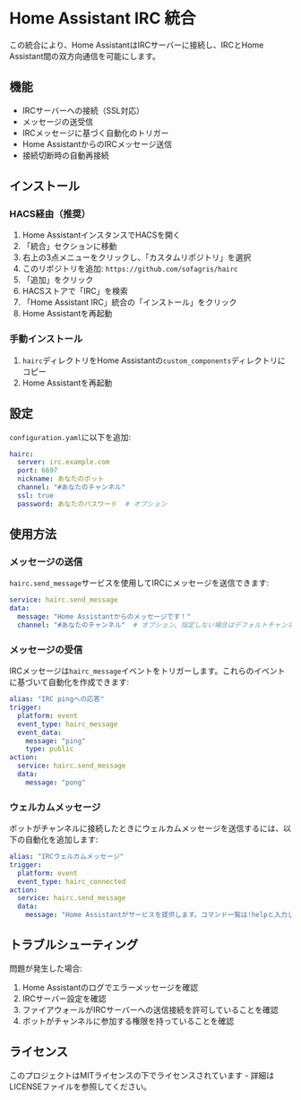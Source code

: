 # Home Assistant IRC 統合

この統合により、Home AssistantはIRCサーバーに接続し、IRCとHome Assistant間の双方向通信を可能にします。

## 機能

- IRCサーバーへの接続（SSL対応）
- メッセージの送受信
- IRCメッセージに基づく自動化のトリガー
- Home AssistantからのIRCメッセージ送信
- 接続切断時の自動再接続

## インストール

### HACS経由（推奨）

1. Home AssistantインスタンスでHACSを開く
2. 「統合」セクションに移動
3. 右上の3点メニューをクリックし、「カスタムリポジトリ」を選択
4. このリポジトリを追加: `https://github.com/sofagris/hairc`
5. 「追加」をクリック
6. HACSストアで「IRC」を検索
7. 「Home Assistant IRC」統合の「インストール」をクリック
8. Home Assistantを再起動

### 手動インストール

1. `hairc`ディレクトリをHome Assistantの`custom_components`ディレクトリにコピー
2. Home Assistantを再起動

## 設定

`configuration.yaml`に以下を追加:

```yaml
hairc:
  server: irc.example.com
  port: 6697
  nickname: あなたのボット
  channel: "#あなたのチャンネル"
  ssl: true
  password: あなたのパスワード  # オプション
```

## 使用方法

### メッセージの送信

`hairc.send_message`サービスを使用してIRCにメッセージを送信できます:

```yaml
service: hairc.send_message
data:
  message: "Home Assistantからのメッセージです！"
  channel: "#あなたのチャンネル"  # オプション、指定しない場合はデフォルトチャンネルを使用
```

### メッセージの受信

IRCメッセージは`hairc_message`イベントをトリガーします。これらのイベントに基づいて自動化を作成できます:

```yaml
alias: "IRC pingへの応答"
trigger:
  platform: event
  event_type: hairc_message
  event_data:
    message: "ping"
    type: public
action:
  service: hairc.send_message
  data:
    message: "pong"
```

### ウェルカムメッセージ

ボットがチャンネルに接続したときにウェルカムメッセージを送信するには、以下の自動化を追加します:

```yaml
alias: "IRCウェルカムメッセージ"
trigger:
  platform: event
  event_type: hairc_connected
action:
  service: hairc.send_message
  data:
    message: "Home Assistantがサービスを提供します。コマンド一覧は!helpと入力してください"
```

## トラブルシューティング

問題が発生した場合:

1. Home Assistantのログでエラーメッセージを確認
2. IRCサーバー設定を確認
3. ファイアウォールがIRCサーバーへの送信接続を許可していることを確認
4. ボットがチャンネルに参加する権限を持っていることを確認

## ライセンス

このプロジェクトはMITライセンスの下でライセンスされています - 詳細はLICENSEファイルを参照してください。 